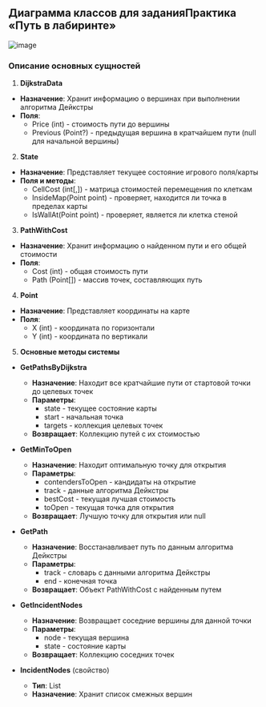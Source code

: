 ## Диаграмма классов для заданияПрактика «Путь в лабиринте»
![image](https://github.com/user-attachments/assets/2d50be0e-4756-4d0e-b8fb-a455376bbc5e)

### Описание основных сущностей

1. **DijkstraData**
- **Назначение**: Хранит информацию о вершинах при выполнении алгоритма Дейкстры
- **Поля**:
  - Price (int) - стоимость пути до вершины
  - Previous (Point?) - предыдущая вершина в кратчайшем пути (null для начальной вершины)

2. **State** 
- **Назначение**: Представляет текущее состояние игрового поля/карты
- **Поля и методы**:
  - CellCost (int[,]) - матрица стоимостей перемещения по клеткам
  - InsideMap(Point point) - проверяет, находится ли точка в пределах карты
  - IsWallAt(Point point) - проверяет, является ли клетка стеной

3. **PathWithCost**
- **Назначение**: Хранит информацию о найденном пути и его общей стоимости
- **Поля**:
  - Cost (int) - общая стоимость пути
  - Path (Point[]) - массив точек, составляющих путь

4. **Point** 
- **Назначение**: Представляет координаты на карте
- **Поля**:
  - X (int) - координата по горизонтали
  - Y (int) - координата по вертикали

5. **Основные методы системы**

- **GetPathsByDijkstra**
   - **Назначение**: Находит все кратчайшие пути от стартовой точки до целевых точек
   - **Параметры**:
     - state - текущее состояние карты
     - start - начальная точка
     - targets - коллекция целевых точек
   - **Возвращает**: Коллекцию путей с их стоимостью

- **GetMinToOpen**
   - **Назначение**: Находит оптимальную точку для открытия
   - **Параметры**:
     - contendersToOpen - кандидаты на открытие
     - track - данные алгоритма Дейкстры
     - bestCost - текущая лучшая стоимость
     - toOpen - текущая точка для открытия
   - **Возвращает**: Лучшую точку для открытия или null

- **GetPath**
   - **Назначение**: Восстанавливает путь по данным алгоритма Дейкстры
   - **Параметры**:
     - track - словарь с данными алгоритма Дейкстры
     - end - конечная точка
   - **Возвращает**: Объект PathWithCost с найденным путем

- **GetIncidentNodes**
   - **Назначение**: Возвращает соседние вершины для данной точки
   - **Параметры**:
     - node - текущая вершина
     - state - состояние карты
   - **Возвращает**: Коллекцию соседних точек

- **IncidentNodes** (свойство)
   - **Тип**: List<Point>
   - **Назначение**: Хранит список смежных вершин
